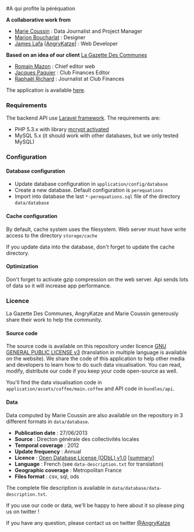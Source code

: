 #A qui profite la péréquation

**A collaborative work from**

 - [Marie Coussin][1] : Data Journalist and Project Manager
 - [Marion Boucharlat][2] : Designer
 - [James Lafa][3] [[AngryKatze][4]] : Web Developer

**Based on an idea of our client** [La Gazette Des Communes][5]

 - [Romain Mazon][6] : Chief editor web
 - [Jacques Paquier][7] : Club Finances Editor
 - [Raphaël Richard][8] : Journalist at Club Finances

The application is available [here][9].

### Requirements ###

The backend API use [Laravel framework][10]. The requirements are:

 - PHP 5.3.x with library [mcrypt activated][11]
 - MySQL 5.x (it should work with other databases, but we only tested MySQL)

### Configuration ###

#### Database configuration ####

 - Update database configuration in `application/config/database`
 - Create a new database. Default configuration is `perequations`
 - Import into database the last `*-perequations.sql` file of the directory `data/database`

#### Cache configuration ####

By default, cache system uses the filesystem. Web server must have write access to the directory `storage/cache`

If you update data into the database, don't forget to update the cache directory.

#### Optimization ####

Don't forget to activate gzip compression on the web server. Api sends lots of data so it will increase app performance.

### Licence ###

La Gazette Des Communes, AngryKatze and Marie Coussin generously share their work to help the community.

#### Source code ####

The source code is available on this repository under licence [GNU GENERAL PUBLIC LICENSE v3][12] (translation in multiple language is available on the website). We share the code of this application to help other media and developers to learn how to do such data visualisation. You can read, modify, distribute our code if you keep your code open-source as well.

You'll find the data visualisation code in `application/assets/coffee/main.coffee` and API code in `bundles/api`.

#### Data ####

Data computed by Marie Coussin are also available on the repository in 3 different formats in `data/database`.

 - **Publication date** : 27/06/2013
 - **Source** : Directon générale des collectivités locales
 - **Temporal coverage** : 2012
 - **Update frequency** : Annual
 - **Licence** : [Open Database License (ODbL) v1.0][13] [[summary][14]]
 - **Language** : French (see `data-description.txt` for translation)
 - **Geographic coverage** : Metropolitan France
 - **Files format** : csv, sql, ods

The complete file description is available in `data/database/data-description.txt`.

If you use our code or data, we'll be happy to here about it so please ping us on twitter !

If you have any question, please contact us on twitter [@AngryKatze][15]


  [1]: https://twitter.com/MarieCoussin
  [2]: http://www.marion-boucharlat.com/
  [3]: https://twitter.com/jameslafa
  [4]: http://www.angrykatze.com/
  [5]: http://www.lagazettedescommunes.com/
  [6]: https://twitter.com/romainmazon
  [7]: https://twitter.com/JacquesPaquier
  [8]: https://twitter.com/ClubFinances
  [9]: http://app.lagazettedescommunes.com/gazette-perequations/public/
  [10]: http://laravel.com/
  [11]: http://www.php.net/manual/en/mcrypt.installation.php
  [12]: http://www.gnu.org/licenses/gpl-3.0.en.html
  [13]: http://opendatacommons.org/licenses/odbl/1-0/
  [14]: http://opendatacommons.org/licenses/odbl/summary/
  [15]: https://twitter.com/AngryKatze